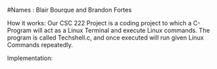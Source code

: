#Names : Blair Bourque and Brandon Fortes

How it works:
Our CSC 222 Project is a coding project to which a C-Program will act as a Linux Terminal and execute Linux commands. The program is called Techshell.c, and once executed will run given Linux Commands repeatedly. 

Implementation: